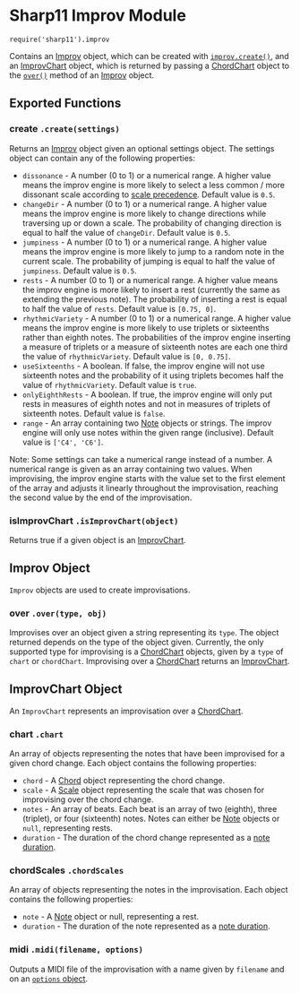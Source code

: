 # Sharp11 Improv Module
`require('sharp11').improv`

Contains an [Improv](#improv-object) object, which can be created with [`improv.create()`](#module-create), and an [ImprovChart](#improv-chart-object) object, which is returned by passing a [ChordChart](chord.md#chord-chart-object) object to the [`over()`](#improv-over) method of an [Improv](#improv-object) object.

## <a name="module"></a> Exported Functions
### <a name="module-create"></a> create `.create(settings)`
Returns an [Improv](#improv-object) object given an optional settings object.  The settings object can contain any of the following properties:
* `dissonance` - A number (0 to 1) or a numerical range.  A higher value means the improv engine is more likely to select a less common / more dissonant scale according to [scale precedence](scale.md#module-precedence).  Default value is `0.5`.
* `changeDir` - A number (0 to 1) or a numerical range.  A higher value means the improv engine is more likely to change directions while traversing up or down a scale.  The probability of changing direction is equal to half the value of `changeDir`.  Default value is `0.5`.
* `jumpiness` - A number (0 to 1) or a numerical range.  A higher value means the improv engine is more likely to jump to a random note in the current scale.  The probability of jumping is equal to half the value of `jumpiness`.  Default value is `0.5`.
* `rests` - A number (0 to 1) or a numerical range.  A higher value means the improv engine is more likely to insert a rest (currently the same as extending the previous note).  The probability of inserting a rest is equal to half the value of `rests`.  Default value is `[0.75, 0]`.
* `rhythmicVariety` - A number (0 to 1) or a numerical range.  A higher value means the improv engine is more likely to use triplets or sixteenths rather than eighth notes.  The probabilities of the improv engine inserting a measure of triplets or a measure of sixteenth notes are each one third the value of `rhythmicVariety`.  Default value is `[0, 0.75]`.
* `useSixteenths` - A boolean.  If false, the improv engine will not use sixteenth notes and the probability of it using triplets becomes half the value of `rhythmicVariety`.  Default value is `true`.
* `onlyEighthRests` - A boolean.  If true, the improv engine will only put rests in measures of eighth notes and not in measures of triplets of sixteenth notes.  Default value is `false`.
* `range` - An array containing two [Note](note.md#note-object) objects or strings.  The improv engine will only use notes within the given range (inclusive).  Default value is `['C4', 'C6']`.

Note: Some settings can take a numerical range instead of a number.  A numerical range is given as an array containing two values.  When improvising, the improv engine starts with the value set to the first element of the array and adjusts it linearly throughout the improvisation, reaching the second value by the end of the improvisation.

### <a name="module-isImprovChart"></a> isImprovChart `.isImprovChart(object)`
Returns true if a given object is an [ImprovChart](#improv-chart-object).

## <a name="improv-object"></a> Improv Object
`Improv` objects are used to create improvisations.

### <a name="improv-over"></a> over `.over(type, obj)`
Improvises over an object given a string representing its `type`.  The object returned depends on the type of the object given.  Currently, the only supported type for improvising is a [ChordChart](chord.md#chord-chart-object) objects, given by a `type` of `chart` or `chordChart`.  Improvising over a [ChordChart](chord.md#chord-chart-object) returns an [ImprovChart](#improv-chart-object).

## <a name="improv-chart-object"></a> ImprovChart Object
An `ImprovChart` represents an improvisation over a [ChordChart](chord.md#chord-chart-object).

### <a name="improv-chart-chart"></a> chart `.chart`
An array of objects representing the notes that have been improvised for a given chord change.  Each object contains the following properties:
* `chord` - A [Chord](chord.md#chord-object) object representing the chord change.
* `scale` - A [Scale](scale.md#scale-object) object representing the scale that was chosen for improvising over the chord change.
* `notes` - An array of beats.  Each beat is an array of two (eighth), three (triplet), or four (sixteenth) notes.  Notes can either be [Note](note.md#note-object) objects or `null`, representing rests.
* `duration` - The duration of the chord change represented as a [note duration](../docs/README.md#note-duration).

### <a name="improv-chart-chordScales"></a> chordScales `.chordScales`
An array of objects representing the notes in the improvisation.  Each object contains the following properties:
* `note` - A [Note](note.md#note-object) object or null, representing a rest.
* `duration` - The duration of the note represented as a [note duration](../docs/README.md#note-duration).

### <a name="improv-chart-midi"></a> midi `.midi(filename, options)`
Outputs a MIDI file of the improvisation with a name given by `filename` and on an [`options` object](midi.md#midi-options).
